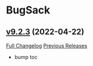 # BugSack

## [v9.2.3](https://github.com/funkydude/BugSack/tree/v9.2.3) (2022-04-22)
[Full Changelog](https://github.com/funkydude/BugSack/compare/v9.2.2...v9.2.3) [Previous Releases](https://github.com/funkydude/BugSack/releases)

- bump toc  

